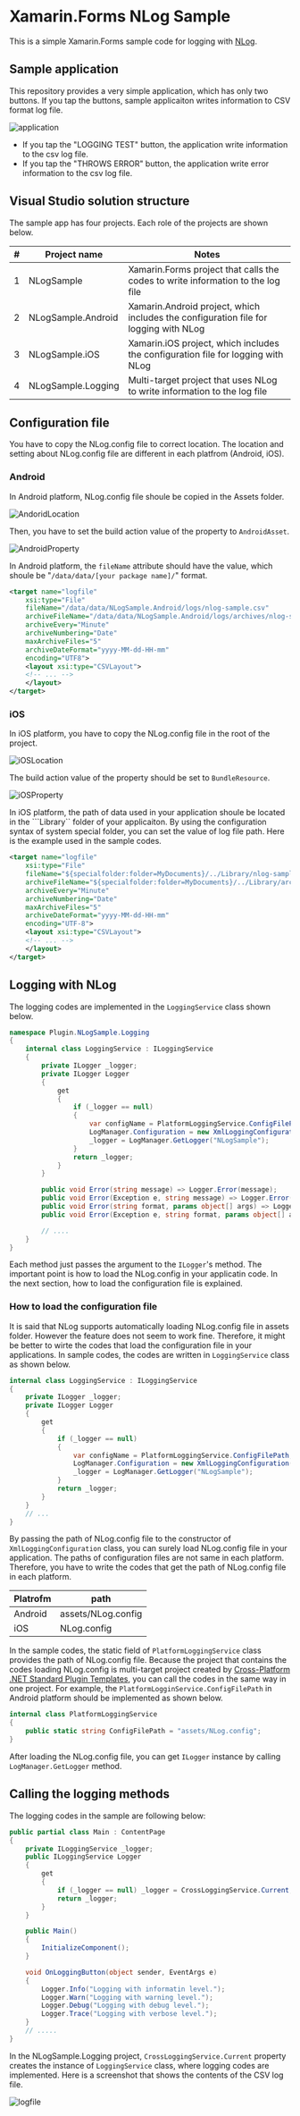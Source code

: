 ﻿# Xamarin.Forms NLog Sample

This is a simple Xamarin.Forms sample code for logging with [NLog](https://nlog-project.org/).

## Sample application

This repository provides a very simple application, which has only two buttons. If you tap the buttons, sample applicaiton writes information to CSV format log file.

![application](https://gist.githubusercontent.com/tafuji/8f74b0645375bf82a4452656930e5a6c/raw/21352c4fc3a34e4a7c3600c392fe674dfede43d0/01-Application.png)

- If you tap the "LOGGING TEST" button, the application write information to the csv log file.
- If you tap the "THROWS ERROR" button, the application write error information to the csv log file.

## Visual Studio solution structure

The sample app has four projects. Each role of the projects are shown below.

|#|Project name|Notes|
|----|----|----|
|1|NLogSample|Xamarin.Forms project that calls the codes to write information to the log file|
|2|NLogSample.Android|Xamarin.Android project, which includes the configuration file for logging with NLog|
|3|NLogSample.iOS|Xamarin.iOS project, which includes the configuration file for logging with NLog|
|4|NLogSample.Logging|Multi-target project that uses NLog to write information to the log file|

## Configuration file

You have to copy the NLog.config file to correct location. The location and setting about NLog.config file are different in each platfrom (Android, iOS).

### Android

In Android platform, NLog.config file shoule be copied in the Assets folder.

![AndoridLocation](https://gist.githubusercontent.com/tafuji/8f74b0645375bf82a4452656930e5a6c/raw/21352c4fc3a34e4a7c3600c392fe674dfede43d0/02-Android-NLogConfig.png)

Then, you have to set the build action value of the property to ```AndroidAsset```.

![AndroidProperty](https://gist.githubusercontent.com/tafuji/8f74b0645375bf82a4452656930e5a6c/raw/21352c4fc3a34e4a7c3600c392fe674dfede43d0/03-Android-NLogConfig-Property.png)

In Android platform, the ```fileName``` attribute should have the value, which shoule be "```/data/data/[your package name]/```" format.

```xml
<target name="logfile"
    xsi:type="File"
    fileName="/data/data/NLogSample.Android/logs/nlog-sample.csv"
    archiveFileName="/data/data/NLogSample.Android/logs/archives/nlog-sample-{#}.csv"
    archiveEvery="Minute"
    archiveNumbering="Date"
    maxArchiveFiles="5"
    archiveDateFormat="yyyy-MM-dd-HH-mm"
    encoding="UTF8">
    <layout xsi:type="CSVLayout">
    <!-- ... -->
    </layout>
</target>
```

### iOS

In iOS platform, you have to copy the NLog.config file in the root of the project.

![iOSLocation](https://gist.githubusercontent.com/tafuji/8f74b0645375bf82a4452656930e5a6c/raw/21352c4fc3a34e4a7c3600c392fe674dfede43d0/04-iOS-NLogConfig.png)

The build action value of the property should be set to ```BundleResource```.

![iOSProperty](https://gist.githubusercontent.com/tafuji/8f74b0645375bf82a4452656930e5a6c/raw/21352c4fc3a34e4a7c3600c392fe674dfede43d0/05-iOS-NLogConfig-Property.png)

In iOS platform, the path of data used in your application shoule be located in the ```Library`` folder of your applicaiton. By using the configuration syntax of system special folder, you can set the value of log file path. Here is the example used in the sample codes.

```xml
<target name="logfile"
    xsi:type="File"
    fileName="${specialfolder:folder=MyDocuments}/../Library/nlog-sample.csv"
    archiveFileName="${specialfolder:folder=MyDocuments}/../Library/archives/nlog-sample-{#}.csv"
    archiveEvery="Minute"
    archiveNumbering="Date"
    maxArchiveFiles="5"
    archiveDateFormat="yyyy-MM-dd-HH-mm"
    encoding="UTF-8">
    <layout xsi:type="CSVLayout">
    <!-- ... -->
    </layout>
</target>
```

## Logging with NLog

The logging codes are implemented in the ```LoggingService``` class shown below.

```csharp
namespace Plugin.NLogSample.Logging
{
    internal class LoggingService : ILoggingService
    {
        private ILogger _logger;
        private ILogger Logger
        {
            get
            {
                if (_logger == null)
                {
                    var configName = PlatformLoggingService.ConfigFilePath;
                    LogManager.Configuration = new XmlLoggingConfiguration(configName);
                    _logger = LogManager.GetLogger("NLogSample");
                }
                return _logger;
            }
        }

        public void Error(string message) => Logger.Error(message);
        public void Error(Exception e, string message) => Logger.Error(e, message);
        public void Error(string format, params object[] args) => Logger.Error(format, args);
        public void Error(Exception e, string format, params object[] args) => Logger.Error(e, format, args);

        // ....
    }
}
```

Each method just passes the argument to the ```ILogger```'s method. The important point is how to load the NLog.config in your applicatin code. In the next section, how to load the configuration file is explained.

### How to load the configuration file

It is said that NLog supports automatically loading NLog.config file in assets folder. However the feature does not seem to work fine. Therefore, it might be better to wirte the codes that load the configuration file in your applications. In sample codes, the codes are written in ```LoggingService``` class as shown below.

```csharp
internal class LoggingService : ILoggingService
{
    private ILogger _logger;
    private ILogger Logger
    {
        get
        {
            if (_logger == null)
            {
                var configName = PlatformLoggingService.ConfigFilePath;
                LogManager.Configuration = new XmlLoggingConfiguration(configName);
                _logger = LogManager.GetLogger("NLogSample");
            }
            return _logger;
        }
    }
    // ...
}
```

By passing the path of NLog.config file to the constructor of ```XmlLoggingConfiguration``` class, you can surely load NLog.config file in your application. The paths of configuration files are not same in each platform. Therefore, you have to write the codes that get the path of NLog.config file in each platform.

|Platrofm|path|
|---|---|
|Android|assets/NLog.config|
|iOS|NLog.config|

In the sample codes, the static field of ```PlatformLoggingService``` class provides the path of NLog.config file. Because the project that contains the codes loading NLog.config is multi-target project created by [Cross-Platform .NET Standard Plugin Templates](https://marketplace.visualstudio.com/items?itemName=vs-publisher-473885.PluginForXamarinTemplates), you can call the codes in the same way in one project. For example, the ```PlatformLogginService.ConfigFilePath``` in Android platform should be implemented as shown below.

```csharp
internal class PlatformLoggingService
{
    public static string ConfigFilePath = "assets/NLog.config";
}
```

After loading the NLog.config file, you can get ```ILogger``` instance by calling ```LogManager.GetLogger``` method.

## Calling the logging methods

The logging codes in the sample are following below:

```csharp
public partial class Main : ContentPage
{
    private ILoggingService _logger;
    public ILoggingService Logger
    {
        get
        {
            if (_logger == null) _logger = CrossLoggingService.Current;
            return _logger;
        }
    }

    public Main()
    {
        InitializeComponent();
    }

    void OnLoggingButton(object sender, EventArgs e)
    {
        Logger.Info("Logging with informatin level.");
        Logger.Warn("Logging with warning level.");
        Logger.Debug("Logging with debug level.");
        Logger.Trace("Logging with verbose level.");
    }
    // .....
}
```

In the NLogSample.Logging project, ```CrossLoggingService.Current``` property creates the instance of ```LoggingService``` class, where logging codes are implemented. Here is a screenshot that shows the contents of the CSV log file.

![logfile](https://gist.githubusercontent.com/tafuji/8f74b0645375bf82a4452656930e5a6c/raw/21352c4fc3a34e4a7c3600c392fe674dfede43d0/06-LoggingReuslts.png)
